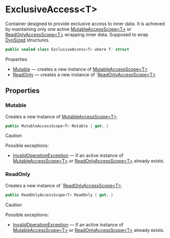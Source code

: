 # ExclusiveAccess\<T\>

Container designed to provide exclusive access to inner data.
It is achieved by maintaining only one active [MutableAccessScope\<T\>](T.MutableAccessScope.1.g.md) or [ReadOnlyAccessScope\<T\>](T.ReadOnlyAccessScope.1.g.md) wrapping inner data.
Supposed to wrap [DynSized](T.DynSizedAttribute.g.md) structures.

```csharp
public sealed class ExclusiveAccess<T> where T: struct
```

Properties
- [Mutable](#mutable) — creates a new instance of [MutableAccessScope\<T\>](T.MutableAccessScope.1.g.md)
- [ReadOnly](#readonly) — creates a new instance of `[ReadOnlyAccessScope\<T\>](T.ReadOnlyAccessScope.1.g.md)


## Properties


### Mutable

Creates a new instance of [MutableAccessScope\<T\>](T.MutableAccessScope.1.g.md).

```csharp
public MutableAccessScope<T> Mutable { get; }
```

> [!CAUTION]
> Possible exceptions: 
> - [InvalidOperationException](https://learn.microsoft.com/en-us/dotnet/api/System.InvalidOperationException?view=netstandard-2.1) — if an active instance of [MutableAccessScope\<T\>](T.MutableAccessScope.1.g.md) or [ReadOnlyAccessScope\<T\>](T.ReadOnlyAccessScope.1.g.md) already exists.


### ReadOnly

Creates a new instance of `[ReadOnlyAccessScope\<T\>](T.ReadOnlyAccessScope.1.g.md).

```csharp
public ReadOnlyAccessScope<T> ReadOnly { get; }
```

> [!CAUTION]
> Possible exceptions: 
> - [InvalidOperationException](https://learn.microsoft.com/en-us/dotnet/api/System.InvalidOperationException?view=netstandard-2.1) — if an active instance of [MutableAccessScope\<T\>](T.MutableAccessScope.1.g.md) or [ReadOnlyAccessScope\<T\>](T.ReadOnlyAccessScope.1.g.md) already exists.
